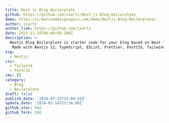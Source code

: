 ```yaml
---
title: Next Js Blog Boilerplate
github: https://github.com/ixartz/Next-js-Blog-Boilerplate
demo: https://creativedesignsguru.com/demo/Nextjs-Blog-Boilerplate/
author: ixartz
author_link: https://github.com/ixartz
date: 2023-11-28T06:00:09.386Z
description: >-
  Nextjs Blog Boilerplate is starter code for your blog based on Next framework.
  ️ Made with Nextjs 12, TypeScript, ESLint, Prettier, PostCSS, Tailwind CSS 3.
ssg:
  - Nextjs
css:
  - Tailwind
  - PostCSS
cms: []
category:
  - Blog
  - Boilerplate
draft: false
publish_date: '2020-07-25T13:09:25Z'
update_date: '2024-02-14T23:34:08Z'
github_star: 642
github_fork: 166
---
```


